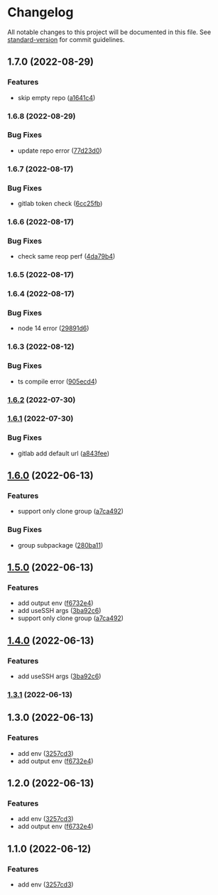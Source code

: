 # Changelog

All notable changes to this project will be documented in this file. See [standard-version](https://github.com/conventional-changelog/standard-version) for commit guidelines.

## 1.7.0 (2022-08-29)


### Features

* skip empty repo ([a1641c4](https://github.com/fupengl/git-batch-cloner/commit/a1641c4afb90f9e12ffa6c28abe79bfd2077ee37))

### 1.6.8 (2022-08-29)


### Bug Fixes

* update repo error ([77d23d0](https://github.com/fupengl/git-batch-cloner/commit/77d23d05fafc15c1683e5e5d78f7836a214bba23))

### 1.6.7 (2022-08-17)


### Bug Fixes

* gitlab token check ([6cc25fb](https://github.com/fupengl/git-batch-cloner/commit/6cc25fb6bd8fb161009a03eaa7ac4a40de7494f2))

### 1.6.6 (2022-08-17)


### Bug Fixes

* check same reop perf ([4da79b4](https://github.com/fupengl/git-batch-cloner/commit/4da79b48084c6aaf58bf110bed2992a4f4159de2))

### 1.6.5 (2022-08-17)

### 1.6.4 (2022-08-17)


### Bug Fixes

* node 14 error ([29891d6](https://github.com/fupengl/git-batch-cloner/commit/29891d6480e60a109cc2a592f795c56456f6294b))

### 1.6.3 (2022-08-12)


### Bug Fixes

* ts compile error ([905ecd4](https://github.com/fupengl/git-batch-cloner/commit/905ecd4dda55f175db25cf38755f712f18b399e0))

### [1.6.2](https://github.com/fupengl/git-batch-cloner/compare/v1.6.1...v1.6.2) (2022-07-30)

### [1.6.1](https://github.com/fupengl/git-batch-clone/compare/v1.6.0...v1.6.1) (2022-07-30)


### Bug Fixes

* gitlab add default url ([a843fee](https://github.com/fupengl/git-batch-clone/commit/a843fee05ebc0df950c2c69153f102ae306fb96b))

## [1.6.0](https://github.com/fupengl/git-batch-clone/compare/v1.4.0...v1.6.0) (2022-06-13)


### Features

* support only clone group ([a7ca492](https://github.com/fupengl/git-batch-clone/commit/a7ca4926d7ac8190aa7873dd1893412f29d267fe))


### Bug Fixes

* group subpackage ([280ba11](https://github.com/fupengl/git-batch-clone/commit/280ba11d2c419e0926ec7d242381845e3c8d47de))

## [1.5.0](https://github.com/fupengl/git-batch-clone/compare/v1.1.0...v1.5.0) (2022-06-13)


### Features

* add output env ([f6732e4](https://github.com/fupengl/git-batch-clone/commit/f6732e42121ab495c7f0680dcf75f4c5a2b7aa5a))
* add useSSH args ([3ba92c6](https://github.com/fupengl/git-batch-clone/commit/3ba92c69638dd41aec05a776dc661059a3d7b846))
* support only clone group ([a7ca492](https://github.com/fupengl/git-batch-clone/commit/a7ca4926d7ac8190aa7873dd1893412f29d267fe))

## [1.4.0](https://github.com/fupengl/git-batch-clone/compare/v1.3.1...v1.4.0) (2022-06-13)


### Features

* add useSSH args ([3ba92c6](https://github.com/fupengl/git-batch-clone/commit/3ba92c69638dd41aec05a776dc661059a3d7b846))

### [1.3.1](https://github.com/fupengl/git-batch-clone/compare/v1.3.0...v1.3.1) (2022-06-13)

## 1.3.0 (2022-06-13)


### Features

* add env ([3257cd3](https://github.com/fupengl/git-batch-clone/commit/3257cd39bb7889e6b122e3877d0a7efcc1fee31c))
* add output env ([f6732e4](https://github.com/fupengl/git-batch-clone/commit/f6732e42121ab495c7f0680dcf75f4c5a2b7aa5a))

## 1.2.0 (2022-06-13)


### Features

* add env ([3257cd3](https://github.com/fupengl/git-batch-clone/commit/3257cd39bb7889e6b122e3877d0a7efcc1fee31c))
* add output env ([f6732e4](https://github.com/fupengl/git-batch-clone/commit/f6732e42121ab495c7f0680dcf75f4c5a2b7aa5a))

## 1.1.0 (2022-06-12)


### Features

* add env ([3257cd3](https://github.com/fupengl/git-batch-clone/commit/3257cd39bb7889e6b122e3877d0a7efcc1fee31c))
